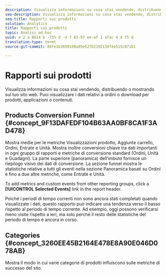 ```yaml
---
description: Visualizza informazioni su cosa stai vendendo, distribuendo o mostrando sul tuo sito web. Puoi visualizzare i dati relativi a ordini o download per prodotti, applicazioni o contenuti.
seo-description: Visualizza informazioni su cosa stai vendendo, distribuendo o mostrando sul tuo sito web. Puoi visualizzare i dati relativi a ordini o download per prodotti, applicazioni o contenuti.
seo-title: Rapporti sui prodotti
solution: Analytics
title: Rapporti sui prodotti
topic: Analisi ad hoc
uuid: e 2 a 8814 b -735 d -4 f 63-97 ee-af 1 afac 4 d 75 d
translation-type: tm+mt
source-git-commit: 86fe1b3650100a05e52fb2102134fee515c871b1

---
```



# Rapporti sui prodotti

Visualizza informazioni su cosa stai vendendo, distribuendo o mostrando sul tuo sito web. Puoi visualizzare i dati relativi a ordini o download per prodotti, applicazioni o contenuti.

## Products Conversion Funnel {#concept_9F13DAFEDF104B63AA0BF8CA1F3AD478}

Mostra medie per le metriche Visualizzazioni prodotto, Aggiunte carrello, Ordini, Entrate e Unità. Mostra inoltre conversioni chiave tra dati importanti in ogni gruppo di rapporti e metriche di conversione standard (Ordini, Unità e Guadagni). La parte superiore (panoramica) dell'imbuto fornisce un riepilogo visivo dei dati di conversione. La sezione funnel mostra le statistiche relative a tutti gli eventi nella sezione Panoramica basati su Ordini e fino a due altre metriche, come Entrate e Unità.

<!-- 

c_reports_products_conv_funnel.xml

 -->

To add metrics and custom events from other reporting groups, click a **[!UICONTROL Selected Events]** link in the report header.

Poiché i periodi di tempo correnti non sono ancora stati completati quando visualizzate i dati, questo rapporto può indicare una tendenza verso il basso rispetto al periodo di tempo corrente. Ad esempio, oggi possono verificarsi meno visite rispetto a ieri, ma solo perché il resto delle statistiche del periodo di tempo è ancora in corso.

## Categories {#concept_3260EE45B2164E478E8A90E046D078AB}

<!-- 

c_reports_categories.xml

 -->

Mostra il modo in cui varie categorie di prodotti influiscono sulle metriche di successo del sito.
